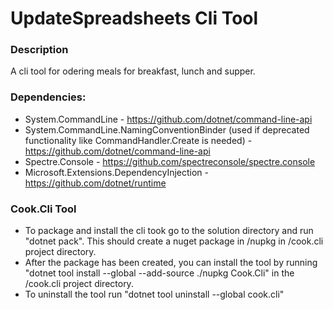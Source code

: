 # UpdateSpreadsheets Cli Tool

### Description

A cli tool for odering meals for breakfast, lunch and supper.

### Dependencies:

* System.CommandLine - https://github.com/dotnet/command-line-api
* System.CommandLine.NamingConventionBinder (used if deprecated functionality like CommandHandler.Create is needed) - https://github.com/dotnet/command-line-api
* Spectre.Console - https://github.com/spectreconsole/spectre.console
* Microsoft.Extensions.DependencyInjection - https://github.com/dotnet/runtime

### Cook.Cli Tool

* To package and install the cli took go to the solution directory and run "dotnet pack". This should create a nuget package in /nupkg in /cook.cli project directory.
* After the package has been created, you can install the tool by running "dotnet tool install --global --add-source ./nupkg Cook.Cli" in the /cook.cli project directory.
* To uninstall the tool run "dotnet tool uninstall --global cook.cli"